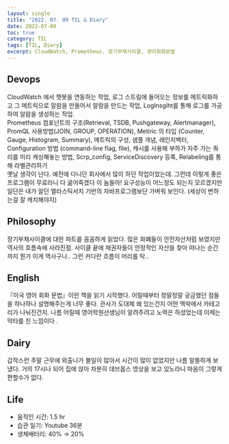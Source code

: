 ```yaml
---
layout: single
title: "2022. 07. 09 TIL & Diary"
date: 2022-07-09
toc: true
category: TIL
tags: [TIL, Diary]
excerpt: CloudWatch, Prometheus, 장기부채사이클, 영어회화문법
---
```

## Devops
CloudWatch 에서 챗봇을 연동하는 작업, 로그 스트림에 들어오는 정보를 메트릭화하고 그 메트릭으로 알람을 만들어서 알람을 만드는 작업, LogInsgiht를 통해 로그를 가공하여 알람을 생성하는 작업.  
Prometheus 컴포넌트의 구조(Retrieval, TSDB, Pushgateway, Alertmanager), PromQL 사용방법(JOIN, GROUP, OPERATION), Metiric 의 타입 (Counter, Gauge, Histogram, Summary), 메트릭의 구성, 샘플 개념, 레인지벡터, Configuration 방법 (command-line flag, file), 캐시를 사용해 부하가 자주 가는 쿼리를 미리 캐싱해놓는 방법, Scrp\_config, ServiceDiscovery 등록, Relabeling를 통해 라벨관리하기  
옛날 생각이 난다. 예전에 다니던 회사에서 많이 하던 작업이었는데. 그런데 이렇게 좋은 프로그램이 무료라니 다 굶어죽겠다 이 놈들아! 요구성능이 어느정도 되는지 모르겠지만 일단은 내가 알던 엘라스틱서치 기반의 자바프로그램보단 가벼워 보인다. (세상이 변하는걸 잘 캐치해야지)

## Philosophy
장기부채사이클에 대한 파트를 꼼꼼하게 읽었다. 많은 화폐들이 안전자산처럼 보였지만 역사의 흐름속에 사라진점. 사이클 끝에 채권자들이 안정적인 자산을 찾아 떠나는 순간까지 뭔가 이게 역사구나.. 그런 커다란 흐름이 머리를 탁..

## English
『미국 영어 회화 문법』이란 책을 읽기 시작했다. 어릴때부터 정말정말 궁금했던 점들을 하나하나 설명해주는게 너무 좋다. 관사가 도대체 왜 있는건지 어떤 맥락에서 카테고리가 나눠진건지. 나름 어릴때 영어학원선생님이 알려주려고 노력은 하셨었는데 이제는 막타를 친 느낌이다 .

## Dairy
갑작스런 주말 근무에 외출나가 볼일이 많아서 시간이 많이 없었지만 나름 알뜰하게 보넀다. 거의 17시나 되어 집에 앉아 차분히 데브옵스 영상을 보고 있노라니 마음이 그렇게 편할수가 없다.

## Life
* 움직인 시간: 1.5 hr
* 습관 일기: Youtube 36분
* 생체배터리: 40% → 20%
  